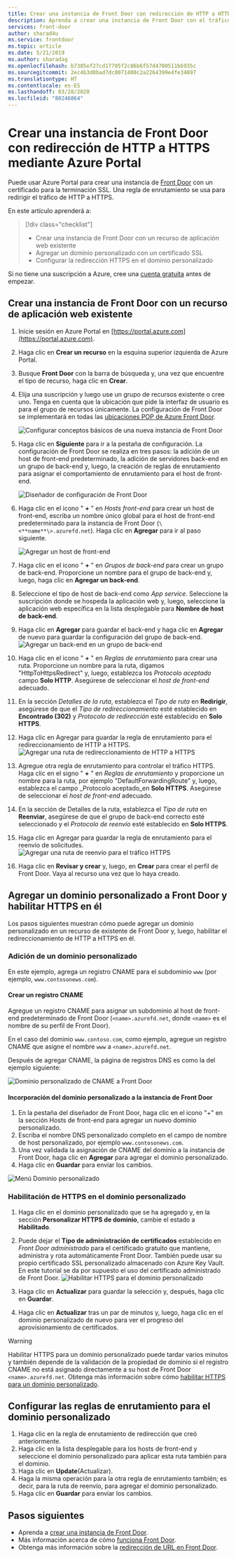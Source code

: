 ```yaml
---
title: Crear una instancia de Front Door con redirección de HTTP a HTTPS mediante Azure Portal
description: Aprenda a crear una instancia de Front Door con el tráfico redirigido de HTTP a HTTPS mediante Azure Portal.
services: front-door
author: sharad4u
ms.service: frontdoor
ms.topic: article
ms.date: 5/21/2019
ms.author: sharadag
ms.openlocfilehash: b7385ef27cd17705f2c86b6f57d4780511b6935c
ms.sourcegitcommit: 2ec4b3d0bad7dc0071400c2a2264399e4fe34897
ms.translationtype: HT
ms.contentlocale: es-ES
ms.lasthandoff: 03/28/2020
ms.locfileid: "80246864"
---
```

# <a name="create-a-front-door-with-http-to-https-redirection-using-the-azure-portal"></a>Crear una instancia de Front Door con redirección de HTTP a HTTPS mediante Azure Portal

Puede usar Azure Portal para crear una instancia de [Front Door](front-door-overview.md) con un certificado para la terminación SSL. Una regla de enrutamiento se usa para redirigir el tráfico de HTTP a HTTPS.

En este artículo aprenderá a:

> [!div class="checklist"]
> * Crear una instancia de Front Door con un recurso de aplicación web existente
> * Agregar un dominio personalizado con un certificado SSL 
> * Configurar la redirección HTTPS en el dominio personalizado

Si no tiene una suscripción a Azure, cree una [cuenta gratuita](https://azure.microsoft.com/free/?WT.mc_id=A261C142F) antes de empezar.

## <a name="create-a-front-door-with-an-existing-web-app-resource"></a>Crear una instancia de Front Door con un recurso de aplicación web existente

1. Inicie sesión en Azure Portal en [https://portal.azure.com](https://portal.azure.com).
2. Haga clic en **Crear un recurso** en la esquina superior izquierda de Azure Portal.
3. Busque **Front Door** con la barra de búsqueda y, una vez que encuentre el tipo de recurso, haga clic en **Crear**.
4. Elija una suscripción y luego use un grupo de recursos existente o cree uno. Tenga en cuenta que la ubicación que pide la interfaz de usuario es para el grupo de recursos únicamente. La configuración de Front Door se implementará en todas las [ubicaciones POP de Azure Front Door](front-door-faq.md#what-are-the-pop-locations-for-azure-front-door).

    ![Configurar conceptos básicos de una nueva instancia de Front Door](./media/front-door-url-redirect/front-door-create-basics.png)

5. Haga clic en **Siguiente** para ir a la pestaña de configuración. La configuración de Front Door se realiza en tres pasos: la adición de un host de front-end predeterminado, la adición de servidores back-end en un grupo de back-end y, luego, la creación de reglas de enrutamiento para asignar el comportamiento de enrutamiento para el host de front-end. 

     ![Diseñador de configuración de Front Door](./media/front-door-url-redirect/front-door-designer.png)

6. Haga clic en el icono " **+** " en _Hosts front-end_ para crear un host de front-end, escriba un nombre único global para el host de front-end predeterminado para la instancia de Front Door (`\<**name**\>.azurefd.net`). Haga clic en **Agregar** para ir al paso siguiente.

     ![Agregar un host de front-end](./media/front-door-url-redirect/front-door-create-fehost.png)

7. Haga clic en el icono " **+** " en _Grupos de back-end_ para crear un grupo de back-end. Proporcione un nombre para el grupo de back-end y, luego, haga clic en **Agregar un back-end**.
8. Seleccione el tipo de host de back-end como _App service_. Seleccione la suscripción donde se hospeda la aplicación web y, luego, seleccione la aplicación web específica en la lista desplegable para **Nombre de host de back-end**.
9. Haga clic en **Agregar** para guardar el back-end y haga clic en **Agregar** de nuevo para guardar la configuración del grupo de back-end.   ![Agregar un back-end en un grupo de back-end](./media/front-door-url-redirect/front-door-create-backendpool.png)

10. Haga clic en el icono " **+** " en _Reglas de enrutamiento_ para crear una ruta. Proporcione un nombre para la ruta, digamos "HttpToHttpsRedirect" y, luego, establezca los _Protocolo aceptado_ campo **Solo HTTP**. Asegúrese de seleccionar el _host de front-end_ adecuado.  
11. En la sección _Detalles de la ruta_, establezca el _Tipo de ruta_ en **Redirigir**, asegúrese de que el _Tipo de redireccionamiento_ esté establecido en **Encontrado (302)** y _Protocolo de redirección_ esté establecido en **Solo HTTPS**. 
12. Haga clic en Agregar para guardar la regla de enrutamiento para el redireccionamiento de HTTP a HTTPS.
     ![Agregar una ruta de redireccionamiento de HTTP a HTTPS](./media/front-door-url-redirect/front-door-redirect-config-example.png)
13. Agregue otra regla de enrutamiento para controlar el tráfico HTTPS. Haga clic en el signo " **+** " en _Reglas de enrutamiento_ y proporcione un nombre para la ruta, por ejemplo "DefaultForwardingRoute" y, luego, establezca el campo _Protocolo aceptado_en **Solo HTTPS**. Asegúrese de seleccionar el _host de front-end_ adecuado.
14. En la sección de Detalles de la ruta, establezca el _Tipo de ruta_ en **Reenviar**, asegúrese de que el grupo de back-end correcto esté seleccionado y el _Protocolo de reenvío_ esté establecido en  **Solo HTTPS**. 
15. Haga clic en Agregar para guardar la regla de enrutamiento para el reenvío de solicitudes.
     ![Agregar una ruta de reenvío para el tráfico HTTPS](./media/front-door-url-redirect/front-door-forward-route-example.png)
16. Haga clic en **Revisar y crear** y, luego, en **Crear** para crear el perfil de Front Door. Vaya al recurso una vez que lo haya creado.

## <a name="add-a-custom-domain-to-your-front-door-and-enable-https-on-it"></a>Agregar un dominio personalizado a Front Door y habilitar HTTPS en él
Los pasos siguientes muestran cómo puede agregar un dominio personalizado en un recurso de existente de Front Door y, luego, habilitar el redireccionamiento de HTTP a HTTPS en él. 

### <a name="add-a-custom-domain"></a>Adición de un dominio personalizado

En este ejemplo, agrega un registro CNAME para el subdominio `www` (por ejemplo, `www.contosonews.com`).

#### <a name="create-the-cname-record"></a>Crear un registro CNAME

Agregue un registro CNAME para asignar un subdominio al host de front-end predeterminado de Front Door (`<name>.azurefd.net`, donde `<name>` es el nombre de su perfil de Front Door).

En el caso del dominio `www.contoso.com`, como ejemplo, agregue un registro CNAME que asigne el nombre `www` a `<name>.azurefd.net`.

Después de agregar CNAME, la página de registros DNS es como la del ejemplo siguiente:

![Dominio personalizado de CNAME a Front Door](./media/front-door-url-redirect/front-door-dns-cname.png)

#### <a name="onboard-the-custom-domain-on-your-front-door"></a>Incorporación del dominio personalizado a la instancia de Front Door

1. En la pestaña del diseñador de Front Door, haga clic en el icono "+" en la sección Hosts de front-end para agregar un nuevo dominio personalizado. 
2. Escriba el nombre DNS personalizado completo en el campo de nombre de host personalizado, por ejemplo `www.contosonews.com`. 
3. Una vez validada la asignación de CNAME del dominio a la instancia de Front Door, haga clic en **Agregar** para agregar el dominio personalizado.
4. Haga clic en **Guardar** para enviar los cambios.

![Menú Dominio personalizado](./media/front-door-url-redirect/front-door-add-custom-domain.png)

### <a name="enable-https-on-your-custom-domain"></a>Habilitación de HTTPS en el dominio personalizado

1. Haga clic en el dominio personalizado que se ha agregado y, en la sección **Personalizar HTTPS de dominio**, cambie el estado a **Habilitado**.
2. Puede dejar el **Tipo de administración de certificados** establecido en _Front Door administrado_ para el certificado gratuito que mantiene, administra y rota automáticamente Front Door. También puede usar su propio certificado SSL personalizado almacenado con Azure Key Vault. En este tutorial se da por supuesto el uso del certificado administrado de Front Door.
![Habilitar HTTPS para el dominio personalizado](./media/front-door-url-redirect/front-door-custom-domain-https.png)

3. Haga clic en **Actualizar** para guardar la selección y, después, haga clic en **Guardar**.
4. Haga clic en **Actualizar** tras un par de minutos y, luego, haga clic en el dominio personalizado de nuevo para ver el progreso del aprovisionamiento de certificados. 

> [!WARNING]
> Habilitar HTTPS para un dominio personalizado puede tardar varios minutos y también depende de la validación de la propiedad de dominio si el registro CNAME no está asignado directamente a su host de Front Door `<name>.azurefd.net`. Obtenga más información sobre cómo [habilitar HTTPS para un dominio personalizado](./front-door-custom-domain-https.md).

## <a name="configure-the-routing-rules-for-the-custom-domain"></a>Configurar las reglas de enrutamiento para el dominio personalizado

1. Haga clic en la regla de enrutamiento de redirección que creó anteriormente.
2. Haga clic en la lista desplegable para los hosts de front-end y seleccione el dominio personalizado para aplicar esta ruta también para el dominio.
3. Haga clic en **Update**(Actualizar).
4. Haga la misma operación para la otra regla de enrutamiento también; es decir, para la ruta de reenvío, para agregar el dominio personalizado.
5. Haga clic en **Guardar** para enviar los cambios.

## <a name="next-steps"></a>Pasos siguientes

- Aprenda a [crear una instancia de Front Door](quickstart-create-front-door.md).
- Más información acerca de cómo [funciona Front Door](front-door-routing-architecture.md).
- Obtenga más información sobre la [redirección de URL en Front Door](front-door-url-redirect.md).
